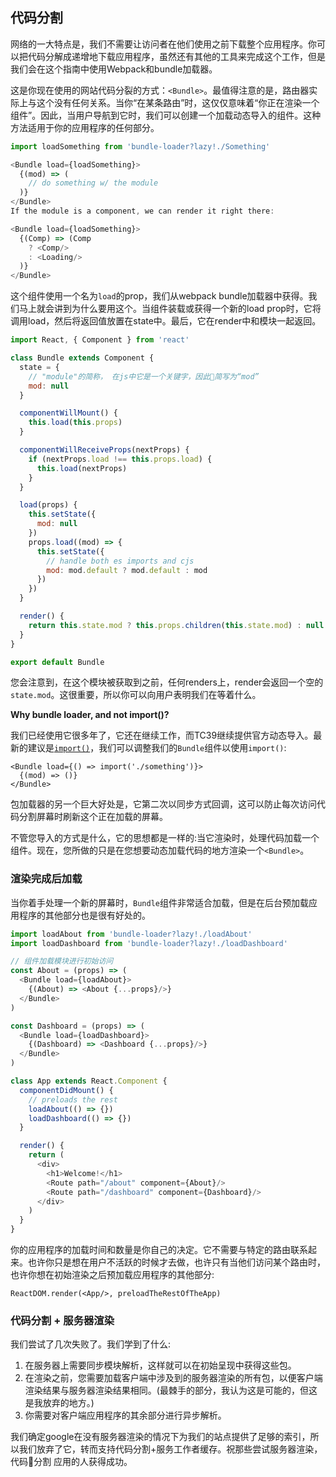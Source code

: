 ## **代码分割**

网络的一大特点是，我们不需要让访问者在他们使用之前下载整个应用程序。你可以把代码分解成递增地下载应用程序，虽然还有其他的工具来完成这个工作，但是我们会在这个指南中使用Webpack和bundle加载器。

这是你现在使用的网站代码分裂的方式：`<Bundle>`。最值得注意的是，路由器实际上与这个没有任何关系。当你“在某条路由”时，这仅仅意味着“你正在渲染一个组件”。因此，当用户导航到它时，我们可以创建一个加载动态导入的组件。这种方法适用于你的应用程序的任何部分。

```js
import loadSomething from 'bundle-loader?lazy!./Something'

<Bundle load={loadSomething}>
  {(mod) => (
    // do something w/ the module
  )}
</Bundle>
If the module is a component, we can render it right there:

<Bundle load={loadSomething}>
  {(Comp) => (Comp
    ? <Comp/>
    : <Loading/>
  )}
</Bundle>
```
这个组件使用一个名为`load`的prop，我们从webpack bundle加载器中获得。我们马上就会讲到为什么要用这个。当组件装载或获得一个新的load prop时，它将调用load，然后将返回值放置在state中。最后，它在render中和模块一起返回。

```js
import React, { Component } from 'react'

class Bundle extends Component {
  state = {
    // "module"的简称， 在js中它是一个关键字，因此简写为“mod”
    mod: null
  }

  componentWillMount() {
    this.load(this.props)
  }

  componentWillReceiveProps(nextProps) {
    if (nextProps.load !== this.props.load) {
      this.load(nextProps)
    }
  }

  load(props) {
    this.setState({
      mod: null
    })
    props.load((mod) => {
      this.setState({
        // handle both es imports and cjs
        mod: mod.default ? mod.default : mod
      })
    })
  }

  render() {
    return this.state.mod ? this.props.children(this.state.mod) : null
  }
}

export default Bundle
```
您会注意到，在这个模块被获取到之前，任何renders上，render会返回一个空的`state.mod`。这很重要，所以你可以向用户表明我们在等着什么。

**Why bundle loader, and not import()?**

我们已经使用它很多年了，它还在继续工作，而TC39继续提供官方动态导入。最新的建议是[`import()`](https://github.com/tc39/proposal-dynamic-import)，我们可以调整我们的`Bundle`组件以使用`import()`: 

```
<Bundle load={() => import('./something')}>
  {(mod) => ()}
</Bundle>
```
包加载器的另一个巨大好处是，它第二次以同步方式回调，这可以防止每次访问代码分割屏幕时刷新这个正在加载的屏幕。

不管您导入的方式是什么，它的思想都是一样的:当它渲染时，处理代码加载一个组件。现在，您所做的只是在您想要动态加载代码的地方渲染一个`<Bundle>`。

### **渲染完成后加载**

当你着手处理一个新的屏幕时，`Bundle`组件非常适合加载，但是在后台预加载应用程序的其他部分也是很有好处的。

```js
import loadAbout from 'bundle-loader?lazy!./loadAbout'
import loadDashboard from 'bundle-loader?lazy!./loadDashboard'

// 组件加载模块进行初始访问
const About = (props) => (
  <Bundle load={loadAbout}>
    {(About) => <About {...props}/>}
  </Bundle>
)

const Dashboard = (props) => (
  <Bundle load={loadDashboard}>
    {(Dashboard) => <Dashboard {...props}/>}
  </Bundle>
)

class App extends React.Component {
  componentDidMount() {
    // preloads the rest
    loadAbout(() => {})
    loadDashboard(() => {})
  }

  render() {
    return (
      <div>
        <h1>Welcome!</h1>
        <Route path="/about" component={About}/>
        <Route path="/dashboard" component={Dashboard}/>
      </div>
    )
  }
}
```

你的应用程序的加载时间和数量是你自己的决定。它不需要与特定的路由联系起来。也许你只是想在用户不活跃的时候才去做，也许只有当他们访问某个路由时，也许你想在初始渲染之后预加载应用程序的其他部分:
```
ReactDOM.render(<App/>, preloadTheRestOfTheApp)
```

### **代码分割 + 服务器渲染**

我们尝试了几次失败了。我们学到了什么:

1. 在服务器上需要同步模块解析，这样就可以在初始呈现中获得这些包。
1. 在渲染之前，您需要加载客户端中涉及到的服务器渲染的所有包，以便客户端渲染结果与服务器渲染结果相同。(最棘手的部分，我认为这是可能的，但这是我放弃的地方。)
1. 你需要对客户端应用程序的其余部分进行异步解析。

我们确定google在没有服务器渲染的情况下为我们的站点提供了足够的索引，所以我们放弃了它，转而支持代码分割+服务工作者缓存。祝那些尝试服务器渲染，代码分割 应用的人获得成功。